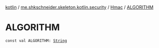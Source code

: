 [kotlin](../../index.md) / [me.shkschneider.skeleton.kotlin.security](../index.md) / [Hmac](index.md) / [ALGORITHM](./-a-l-g-o-r-i-t-h-m.md)

# ALGORITHM

`const val ALGORITHM: `[`String`](https://kotlinlang.org/api/latest/jvm/stdlib/kotlin/-string/index.html)